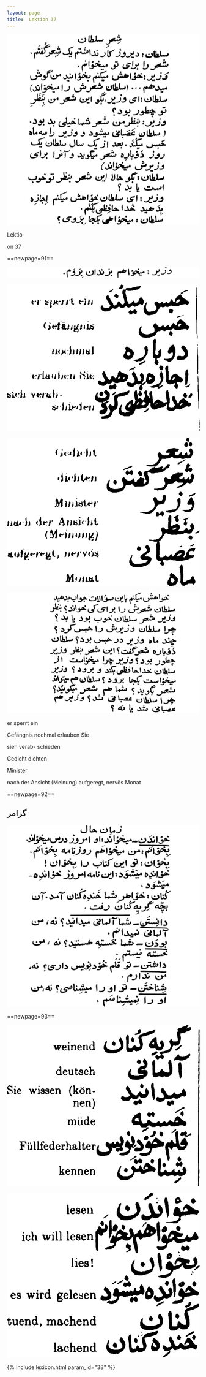 ```yaml
---
layout: page
title:  Lektion 37
---
```



![image](/assets/s/093.png-03.png)

Lektio



on 37



==newpage=91==

![image](/assets/s/094.png-02.png)

![image](/assets/s/2col/094.png-03_1L.png)

![image](/assets/s/2col/094.png-03_2R.png)

![image](/assets/s/094.png-04.png)

er sperrt ein

Gefängnis nochmal erlauben Sie

sieh verab- schieden



Gedicht dichten

Minister

nach der Ansicht (Meinung) aufgeregt, nervös Monat



==newpage=92==

## گرامر

![image](/assets/s/095.png-03.png)





==newpage=93==

![image](/assets/s/2col/096.png-02_1L.png)

![image](/assets/s/2col/096.png-02_2R.png)


{% include lexicon.html param_id="38" %}
